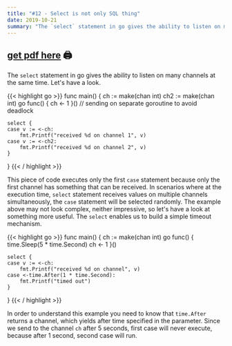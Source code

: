 ```yaml
---
title: "#12 - Select is not only SQL thing"
date: 2019-10-21
summary: "The `select` statement in go gives the ability to listen on many channels at the same time."
---
```


## [get pdf here](/gott/episode12.pdf) 🖨

The `select` statement in go gives the ability to listen on many channels at the same time. Let's have a look.

{{< highlight go >}}
func main() {
    ch := make(chan int)
    ch2 := make(chan int)
    go func() { ch <- 1 }() // sending on separate goroutine to avoid deadlock

    select {
    case v := <-ch:
        fmt.Printf("received %d on channel 1", v)
    case v := <-ch2:
        fmt.Printf("received %d on channel 2", v)
    }
}
{{< / highlight >}}

This piece of code executes only the first `case` statement because only the first channel has something that can be received. In scenarios where at the execution time, `select` statement receives values on multiple channels simultaneously, the `case` statement will be selected randomly. The example above may not look complex, neither impressive, so let's have a look at something more useful. The `select` enables us to build a simple timeout mechanism.

{{< highlight go >}}
func main() {
    ch := make(chan int)
    go func() {
        time.Sleep(5 * time.Second)
        ch <- 1
    }()

    select {
    case v := <-ch:
        fmt.Printf("received %d on channel", v)
    case <-time.After(1 * time.Second):
        fmt.Printf("timed out")
    }
}
{{< / highlight >}}

In order to understand this example you need to know that `time.After` returns a channel, which yields after time specified in the parameter. Since we send to the channel `ch` after 5 seconds, first case will never execute, because after 1 second, second case will run.
